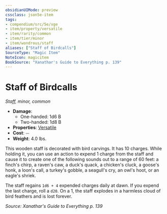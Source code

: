 ```yaml
---
obsidianUIMode: preview
cssclass: json5e-item
tags:
- compendium/src/5e/xge
- item/property/versatile
- item/rarity/common
- item/tier/minor
- item/wondrous/staff
aliases: ["Staff of Birdcalls"]
SourceType: "Magic Item"
NoteIcon: magicitem
BookSource: "Xanathar's Guide to Everything p. 139"
---
```

# Staff of Birdcalls
*Staff, minor, common*  

- **Damage**:
  - One-handed: 1d6 B
  - Two-handed: 1d8 B
- **Properties**: [Versatile](/2-Mechanics/CLI/rules/item-properties.md#Versatile)
- **Cost**: ⏤
- **Weight**: 4.0 lbs.

This wooden staff is decorated with bird carvings. It has 10 charges. While holding it, you can use an action to expend 1 charge from the staff and cause it to create one of the following sounds out to a range of 60 feet: a finch's chirp, a raven's caw, a duck's quack, a chicken's cluck, a goose's honk, a loon's call, a turkey's gobble, a seagull's cry, an owl's hoot, or an eagle's shriek.

The staff regains `1d6 + 4` expended charges daily at dawn. If you expend the last charge, roll a `d20`. On a 1, the staff explodes in a harmless cloud of bird feathers and is lost forever.

*Source: Xanathar's Guide to Everything p. 139*